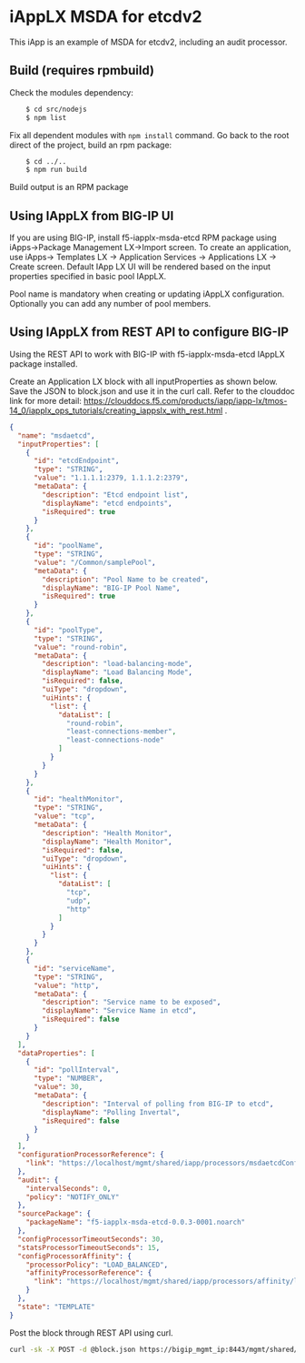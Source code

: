 # iAppLX MSDA for etcdv2

This iApp is an example of MSDA for etcdv2, including an audit processor.  

## Build (requires rpmbuild)
  Check the modules dependency:
```bash
    $ cd src/nodejs
    $ npm list
```
  Fix all dependent modules with `npm install` command.
  Go back to the root direct of the project, build an rpm package:
```bash
    $ cd ../..
    $ npm run build
```

Build output is an RPM package
## Using IAppLX from BIG-IP UI
If you are using BIG-IP, install f5-iapplx-msda-etcd RPM package using iApps->Package Management LX->Import screen. To create an application, use iApps-> Templates LX -> Application Services -> Applications LX -> Create screen. Default IApp LX UI will be rendered based on the input properties specified in basic pool IAppLX.

Pool name is mandatory when creating or updating iAppLX configuration. Optionally you can add any number of pool members.

## Using IAppLX from REST API to configure BIG-IP

Using the REST API to work with BIG-IP with f5-iapplx-msda-etcd IAppLX package installed. 

Create an Application LX block with all inputProperties as shown below.
Save the JSON to block.json and use it in the curl call. Refer to the clouddoc link for more detail: https://clouddocs.f5.com/products/iapp/iapp-lx/tmos-14_0/iapplx_ops_tutorials/creating_iappslx_with_rest.html .

```json
{
  "name": "msdaetcd",
  "inputProperties": [
    {
      "id": "etcdEndpoint",
      "type": "STRING",
      "value": "1.1.1.1:2379, 1.1.1.2:2379",
      "metaData": {
        "description": "Etcd endpoint list",
        "displayName": "etcd endpoints",
        "isRequired": true
      }
    },
    {
      "id": "poolName",
      "type": "STRING",
      "value": "/Common/samplePool",
      "metaData": {
        "description": "Pool Name to be created",
        "displayName": "BIG-IP Pool Name",
        "isRequired": true
      }
    },
    {
      "id": "poolType",
      "type": "STRING",
      "value": "round-robin",
      "metaData": {
        "description": "load-balancing-mode",
        "displayName": "Load Balancing Mode",
        "isRequired": false,
        "uiType": "dropdown",
        "uiHints": {
          "list": {
            "dataList": [
              "round-robin",
              "least-connections-member",
              "least-connections-node"
            ]
          }
        }
      }
    },
    {
      "id": "healthMonitor",
      "type": "STRING",
      "value": "tcp",
      "metaData": {
        "description": "Health Monitor",
        "displayName": "Health Monitor",
        "isRequired": false,
        "uiType": "dropdown",
        "uiHints": {
          "list": {
            "dataList": [
              "tcp",
              "udp",
              "http"
            ]
          }
        }
      }
    },
    {
      "id": "serviceName",
      "type": "STRING",
      "value": "http",
      "metaData": {
        "description": "Service name to be exposed",
        "displayName": "Service Name in etcd",
        "isRequired": false
      }
    }
  ],
  "dataProperties": [
    {
      "id": "pollInterval",
      "type": "NUMBER",
      "value": 30,
      "metaData": {
        "description": "Interval of polling from BIG-IP to etcd",
        "displayName": "Polling Invertal",
        "isRequired": false
      }
    }
  ],
  "configurationProcessorReference": {
    "link": "https://localhost/mgmt/shared/iapp/processors/msdaetcdConfig"
  },
  "audit": {
    "intervalSeconds": 0,
    "policy": "NOTIFY_ONLY"
  },
  "sourcePackage": {
    "packageName": "f5-iapplx-msda-etcd-0.0.3-0001.noarch"
  },
  "configProcessorTimeoutSeconds": 30,
  "statsProcessorTimeoutSeconds": 15,
  "configProcessorAffinity": {
    "processorPolicy": "LOAD_BALANCED",
    "affinityProcessorReference": {
      "link": "https://localhost/mgmt/shared/iapp/processors/affinity/load-balanced"
    }
  },
  "state": "TEMPLATE"
}
```

Post the block through REST API using curl. 
```bash
curl -sk -X POST -d @block.json https://bigip_mgmt_ip:8443/mgmt/shared/iapp/blocks
```
